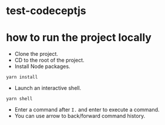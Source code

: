 # test-codeceptjs

# how to run the project locally
- Clone the project.
- CD to the root of the project.
- Install Node packages.
```
yarn install
```
- Launch an interactive shell.
```
yarn shell
```
- Enter a command after `I.` and enter to execute a command.
- You can use arrow to back/forward command history. 
